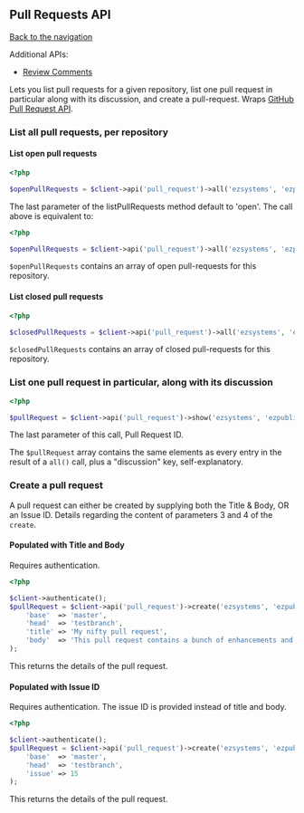 ## Pull Requests API
[Back to the navigation](index.md)

Additional APIs:
* [Review Comments](pull_request/comments.md)

Lets you list pull requests for a given repository, list one pull request in particular along
with its discussion, and create a pull-request.
Wraps [GitHub Pull Request API](http://developer.github.com/v3/pulls/).

### List all pull requests, per repository

#### List open pull requests

```php
<?php

$openPullRequests = $client->api('pull_request')->all('ezsystems', 'ezpublish', 'open');
```

The last parameter of the listPullRequests method default to 'open'. The call above is equivalent to:

```php
<?php

$openPullRequests = $client->api('pull_request')->all('ezsystems', 'ezpublish');
```

``$openPullRequests`` contains an array of open pull-requests for this repository.

#### List closed pull requests

```php
<?php

$closedPullRequests = $client->api('pull_request')->all('ezsystems', 'ezpublish', 'closed');
```

``$closedPullRequests`` contains an array of closed pull-requests for this repository.

### List one pull request in particular, along with its discussion

```php
<?php

$pullRequest = $client->api('pull_request')->show('ezsystems', 'ezpublish', 15);
```

The last parameter of this call, Pull Request ID.

The ``$pullRequest`` array contains the same elements as every entry in the result of a ``all()`` call, plus a "discussion" key, self-explanatory.

### Create a pull request

A pull request can either be created by supplying both the Title & Body, OR an Issue ID.
Details regarding the content of parameters 3 and 4 of the ``create``.

#### Populated with Title and Body

Requires authentication.

```php
<?php

$client->authenticate();
$pullRequest = $client->api('pull_request')->create('ezsystems', 'ezpublish', array(
    'base'  => 'master',
    'head'  => 'testbranch',
    'title' => 'My nifty pull request',
    'body'  => 'This pull request contains a bunch of enhancements and bug-fixes, happily shared with you'
);
```

This returns the details of the pull request.

#### Populated with Issue ID

Requires authentication. The issue ID is provided instead of title and body.

```php
<?php

$client->authenticate();
$pullRequest = $client->api('pull_request')->create('ezsystems', 'ezpublish', array(
    'base'  => 'master',
    'head'  => 'testbranch',
    'issue' => 15
);
```

This returns the details of the pull request.

